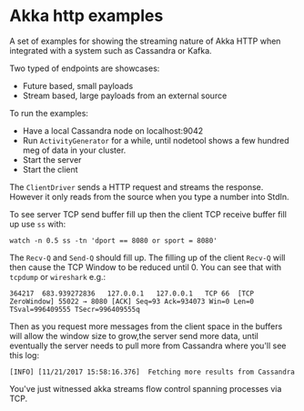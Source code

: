 # Akka http examples


A set of examples for showing the streaming nature of Akka HTTP
when integrated with a system such as Cassandra or Kafka.

Two typed of endpoints are showcases:
* Future based, small payloads
* Stream based, large payloads from an external source 

To run the examples:
* Have a local Cassandra node on localhost:9042
* Run `ActivityGenerator` for a while, until nodetool shows a few hundred meg of data in your cluster.
* Start the server
* Start the client

The `ClientDriver` sends a HTTP request and streams the response. However it only
reads from the source when you type a number into StdIn.

To see server TCP send buffer fill up then the client TCP receive buffer fill up
use `ss` with:

```
watch -n 0.5 ss -tn 'dport == 8080 or sport = 8080'
```

The `Recv-Q` and `Send-Q` should fill up. The filling up of the client
`Recv-Q` will then cause the TCP Window to be reduced until 0. You can see
that with `tcpdump` or `wireshark` e.g.:

```
364217	683.939272836	127.0.0.1	127.0.0.1	TCP	66	[TCP ZeroWindow] 55022 → 8080 [ACK] Seq=93 Ack=934073 Win=0 Len=0 TSval=996409555 TSecr=996409555q
```

Then as you request more messages from the client space in the buffers will 
allow the window size to grow,the server send more data, until eventually
the server needs to pull more from Cassandra where you'll see this log:

```
[INFO] [11/21/2017 15:58:16.376]  Fetching more results from Cassandra
```

You've just witnessed akka streams flow control spanning processes via TCP.

